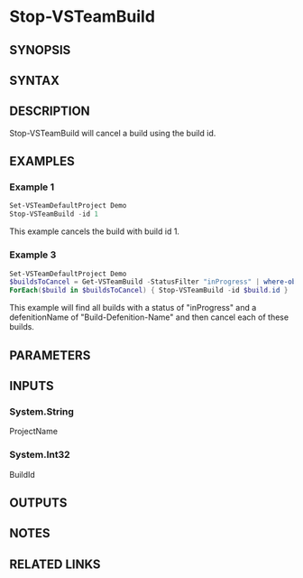 <!-- #include "./common/header.md" -->

# Stop-VSTeamBuild

## SYNOPSIS

<!-- #include "./synopsis/Stop-VSTeamBuild.md" -->

## SYNTAX

## DESCRIPTION

Stop-VSTeamBuild will cancel a build using the build id.

## EXAMPLES

### Example 1

```powershell
Set-VSTeamDefaultProject Demo
Stop-VSTeamBuild -id 1
```

This example cancels the build with build id 1.

### Example 3

```powershell
Set-VSTeamDefaultProject Demo
$buildsToCancel = Get-VSTeamBuild -StatusFilter "inProgress" | where-object definitionName -eq Build-Defenition-Name
ForEach($build in $buildsToCancel) { Stop-VSTeamBuild -id $build.id }
```

This example will find all builds with a status of "inProgress" and a defenitionName of "Build-Defenition-Name" and then cancel each of these builds.

## PARAMETERS

<!-- #include "./params/buildId.md" -->

<!-- #include "./params/projectName.md" -->

<!-- #include "./params/forcegroup.md" -->

## INPUTS

### System.String

ProjectName

### System.Int32

BuildId

## OUTPUTS

## NOTES

<!-- #include "./common/prerequisites.md" -->

## RELATED LINKS

<!-- #include "./common/related.md" -->

